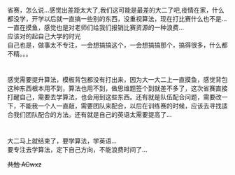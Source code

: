 ﻿#
省赛，怎么说...感觉出差距太大了,我们这可能是最差的大二了吧,疫情在家，什么都没学，开学以后就一直搞一些别的东西，没重视算法，现在打比赛什么也不是...  
一直在摸鱼，感觉也是对老师们给我们报销比赛资源的一种浪费...  
应该对的起自己大学的时光  
自己也是，做事太不专注，一会想搞搞这个，一会想搞搞那个，搞得很多，什么都不精。。。
#
#
感觉需要提升算法，模板背包都没有打出来，因为大一大二上一直摸鱼，感觉背包这种东西根本用不到，算法也用不到，做思维题签个到就差不多了，这次省赛直接打醒自己，需要去学算法，也会用到这些东西。还有就是队伍配合问题，需要改一下，不能我一个人一直敲，需要团队来配合，以后在训练赛的时候，应该去寻找适合我们团队配合的方法。还有就是自己的英语太需要提高了...  
#
#
大二马上就结束了，要学算法，学英语...  
要专注去学算法，定下自己方向，不能浪费时间了...  

~~共勉 ACwxz~~